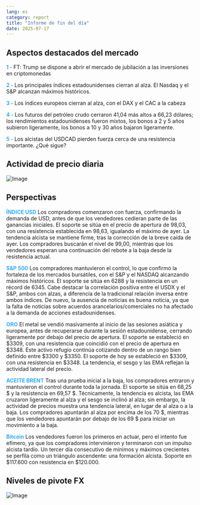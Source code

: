 ```yaml
---
lang: es
category: report
title: "Informe de fin del día"
date: 2025-07-17
---
```



<h2>Aspectos destacados del mercado</h2>
<strong style="color: #2caef7;">1 - </strong> FT: Trump se dispone a abrir el mercado de jubilación a las inversiones en criptomonedas

<strong style="color: #2caef7;">2 - </strong> Los principales índices estadounidenses cierran al alza. El Nasdaq y el S&P alcanzan máximos históricos.

<strong style="color: #2caef7;">3 - </strong> Los índices europeos cierran al alza, con el DAX y el CAC a la cabeza

<strong style="color: #2caef7;">4 - </strong> Los futuros del petróleo crudo cerraron 41,04 más altos a 66,23 dólares; los rendimientos estadounidenses fueron mixtos, los bonos a 2 y 5 años subieron ligeramente, los bonos a 10 y 30 años bajaron ligeramente.

<strong style="color: #2caef7;">5 - </strong> Los alcistas del USDCAD pierden fuerza cerca de una resistencia importante. ¿Qué sigue?



<h2>Actividad de precio diaria</h2>
<img src="https://markleighedu.github.io/img/Jul-2025/17-Jul-2025/price.jpg" alt="Image"/>

<h2>Perspectivas</h2>
<strong style="color: #2caef7;">ÍNDICE USD</strong> Los compradores comenzaron con fuerza, confirmando la demanda de USD, antes de que los vendedores cedieran parte de las ganancias iniciales. El soporte se sitúa en el precio de apertura de 98,03, con una resistencia establecida en 98,63, igualando el máximo de ayer. La tendencia alcista se mantiene firme, tras la corrección de la breve caída de ayer. Los compradores buscarán el nivel de 99,00, mientras que los vendedores esperan una continuación del rebote a la baja desde la resistencia actual.

<strong style="color: #2caef7;">S&P 500</strong> Los compradores mantuvieron el control, lo que confirmó la fortaleza de los mercados bursátiles, con el S&P y el NASDAQ alcanzando máximos históricos. El soporte se sitúa en 6288 y la resistencia en un récord de 6345. Cabe destacar la correlación positiva entre el USDX y el S&P, ambos con alzas, a diferencia de la tradicional relación inversa entre ambos índices. De nuevo, la ausencia de noticias es buena noticia, ya que la falta de noticias sobre acuerdos arancelarios/comerciales no ha afectado a la demanda de acciones estadounidenses.

<strong style="color: #2caef7;">ORO</strong> El metal se vendió masivamente al inicio de las sesiones asiática y europea, antes de recuperarse durante la sesión estadounidense, cerrando ligeramente por debajo del precio de apertura. El soporte se estableció en $3309, con una resistencia que coincidió con el precio de apertura en $3348. Este activo refugio continúa cotizando dentro de un rango bien definido entre $3300 y $3350. El soporte de hoy se estableció en $3309, con una resistencia en $3348. La tendencia, el sesgo y las EMA reflejan la actividad lateral del precio.

<strong style="color: #2caef7;">ACEITE BRENT</strong> Tras una prueba inicial a la baja, los compradores entraron y mantuvieron el control durante toda la jornada. El soporte se sitúa en 68,25 $ y la resistencia en 69,57 $. Técnicamente, la tendencia es alcista, las EMA cruzaron ligeramente al alza y el sesgo se inclinó al alza; sin embargo, la actividad de precios muestra una tendencia lateral, en lugar de al alza o a la baja. Los compradores apuntarán al alza por encima de los 70 $, mientras que los vendedores apuntarán por debajo de los 69 $ para iniciar un movimiento a la baja.

<strong style="color: #2caef7;">Bitcoin</strong> Los vendedores fueron los primeros en actuar, pero el intento fue efímero, ya que los compradores intervinieron y terminaron con un impulso alcista tardío. Un tercer día consecutivo de mínimos y máximos crecientes se perfila como un triángulo ascendente: una formación alcista. Soporte en $117.600 con resistencia en $120.000.



<h2>Niveles de pivote FX</h2>
<img src="https://markleighedu.github.io/img/Jul-2025/17-Jul-2025/pivot.jpg" alt="Image"/>